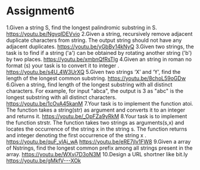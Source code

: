 # Assignment6
1.Given a string S, find the longest palindromic substring in S.
   https://youtu.be/NgvqIDEVvio
2.Given a string, recursively remove adjacent duplicate characters from string. The output string should not have any adjacent duplicates.
    https://youtu.be/yGbBy14kNyQ
3.Given two strings, the task is to find if a string ('a') can be obtained by rotating another string ('b') by two places.
    https://youtu.be/xmbnQfRsTlg
4.Given an string in roman no format (s)  your task is to convert it to integer .
https://youtu.be/s4U_4W3UrXQ
5.Given two strings ‘X’ and ‘Y’, find the length of the longest common substring.
https://youtu.be/8choL59oGDw
6.Given a string, find length of the longest substring with all distinct characters.  For example, for input "abca", the output is 3 as "abc" is the longest substring with all distinct characters.
https://youtu.be/1cOvA45kanM
7.Your task  is to implement the function atoi. The function takes a string(str) as argument and converts it to an integer and returns it.
https://youtu.be/_OpFZa9yRkM
8.Your task  is to implement the function strstr. The function takes two strings as arguments(s,x) and  locates the occurrence of the string x in the string s. The function returns and integer denoting  the first occurrence of the string x .
https://youtu.be/quF_yIAj_wA
https://youtu.be/eRE7jlv1FW8
9.Given a array of Nstrings, find the longest common prefix among all strings present in the array.
https://youtu.be/WXvj7D3oN3M
10.Design a URL shortner like bit.ly
https://youtu.be/gMkfV---XOk
